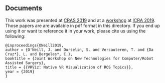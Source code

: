 Documents
---------

This work was presented at [CRAS 2019](https://www.cras-eu.org/cras-2019.html) and at a [workshop](https://sites.google.com/ualberta.ca/2019-icra-workshop/home) at [ICRA 2019](https://www.icra2019.org/). Those papers are are available in pdf format in this directory. If you end up using it or want to reference it in your work, please cite us using the following:

```
@inproceedings{ONeill2019,
author = {O'Neill, J. and Ourselin, S. and Vercauteren, T. and {Da Cruz*}, L. and Bergeles*, C.},
booktitle = {Joint Workshop on New Technologies for Computer/Robot Assisted Surgery},
title = {{VRViz: Native VR Visualization of ROS Topics}},
year = {2019}
}
```
